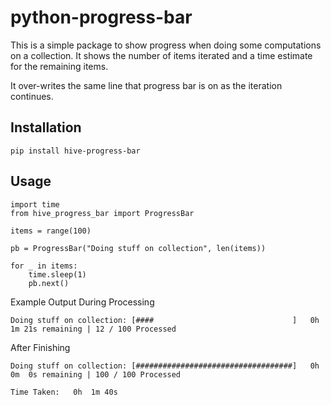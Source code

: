 # python-progress-bar

This is a simple package to show progress when doing some computations on a collection. It shows the number of items iterated and a time estimate for the remaining items.

It over-writes the same line that progress bar is on as the iteration continues.

## Installation

`pip install hive-progress-bar`

## Usage

```
import time
from hive_progress_bar import ProgressBar

items = range(100)

pb = ProgressBar("Doing stuff on collection", len(items))

for _ in items:
    time.sleep(1)
    pb.next()
```

Example Output During Processing
```
Doing stuff on collection: [####                               ]   0h  1m 21s remaining | 12 / 100 Processed
```

After Finishing
```
Doing stuff on collection: [###################################]   0h  0m  0s remaining | 100 / 100 Processed

Time Taken:   0h  1m 40s
```